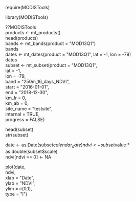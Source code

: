 require(MODISTools)

library(MODISTools) 


??MODISTools  
products <- mt_products()  
head(products)  
bands <- mt_bands(product = "MOD13Q1")  
bands  
dates <- mt_dates(product = "MOD13Q1", lat = -1, lon = -79)  
dates    
subset <- mt_subset(product = "MOD13Q1",   
                    lat = -1,  
                    lon = -79,  
                    band = "250m_16_days_NDVI",  
                    start = "2016-01-01",  
                    end = "2018-12-30",   
                    km_lr = 0,  
                    km_ab = 0,  
                    site_name = "testsite",  
                    internal = TRUE,  
                    progress = FALSE)  
                    
                    
head(subset)  
str(subset)  



date <- as.Date(subset$calendar_date)  
ndvi <- subset$value * as.double(subset$scale)  
ndvi[ndvi == 0] <- NA  



plot(date,  
     ndvi,  
     xlab = "Date",  
     ylab = "NDVI",  
     ylim = c(0,1),  
     type = "l")
     
